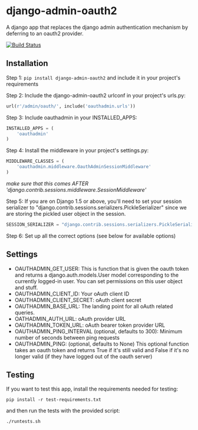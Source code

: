 # django-admin-oauth2

A django app that replaces the django admin authentication mechanism by
deferring to an oauth2 provider.

[![Build Status](https://travis-ci.org/RealGeeks/django-admin-oauth2.png?branch=master)](https://travis-ci.org/RealGeeks/django-admin-oauth2)


## Installation

Step 1: `pip install django-admin-oauth2` and include it in your project's requirements

Step 2:  Include the django-admin-oauth2 urlconf in your project's urls.py:

```python
url(r'/admin/oauth/', include('oauthadmin.urls'))
```

Step 3: Include oauthadmin in your INSTALLED_APPS:

```python
INSTALLED_APPS = (
    'oauthadmin'
)
````


Step 4: Install the middleware in your project's settings.py:

```python
MIDDLEWARE_CLASSES = (
    'oauthadmin.middleware.OauthAdminSessionMiddleware'
)
```

*make sure that this comes AFTER 'django.contrib.sessions.middleware.SessionMiddleware'*

Step 5: If you are on Django 1.5 or above, you'll need to set your session serializer
to "django.contrib.sessions.serializers.PickleSerializer" since we are storing the
pickled user object in the session.

```python
SESSION_SERIALIZER = "django.contrib.sessions.serializers.PickleSerializer"

```

Step 6: Set up all the correct options (see below for available options)

## Settings

 * OAUTHADMIN_GET_USER: This is function that is given the oauth token and returns
   a django.auth.models.User model corresponding to the currently logged-in user.
   You can set permissions on this user object and stuff.
 * OAUTHADMIN_CLIENT_ID: Your oAuth client ID
 * OAUTHADMIN_CLIENT_SECRET: oAuth client secret
 * OAUTHADMIN_BASE_URL: The landing point for all oAuth related queries.
 * OATHADMIN_AUTH_URL: oAuth provider URL
 * OAUTHADMIN_TOKEN_URL: oAuth bearer token provider URL
 * OAUTHADMIN_PING_INTERVAL (optional, defaults to 300): Minimum number of seconds between ping requests
 * OAUTHADMIN_PING: (optional, defaults to None) This optional function takes an oauth token and returns True if it's still valid and False if it's no longer valid (if they have logged out of the oauth server)

## Testing

If you want to test this app, install the requirements needed for testing:

```
pip install -r test-requirements.txt
```

and then run the tests with the provided script:

```
./runtests.sh
```
